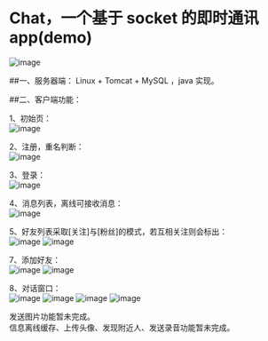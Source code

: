 # Chat，一个基于 socket 的即时通讯 app(demo)  
  
![image](https://github.com/coffeehu/Chat/blob/master/README-Img/2-chat.png)  
  

##一、服务器端：
Linux + Tomcat + MySQL ，java 实现。   



##二、客户端功能：    

1、初始页：  
![image](https://github.com/coffeehu/Chat/blob/master/README-Img/splash.jpeg)     



2、注册，重名判断：  
![image](https://github.com/coffeehu/Chat/blob/master/README-Img/reg.jpeg)    


3、登录：  
![image](https://github.com/coffeehu/Chat/blob/master/README-Img/login.jpeg)    


4、消息列表，离线可接收消息：  
![image](https://github.com/coffeehu/Chat/blob/master/README-Img/messages.jpeg)    


5、好友列表采取[关注]与[粉丝]的模式，若互相关注则会标出：  
![image](https://github.com/coffeehu/Chat/blob/master/README-Img/watch.jpeg) ![image](https://github.com/coffeehu/Chat/blob/master/README-Img/fans.jpeg)    


7、添加好友：  
![image](https://github.com/coffeehu/Chat/blob/master/README-Img/add.jpeg) ![image](https://github.com/coffeehu/Chat/blob/master/README-Img/add2.jpeg)    
 


8、对话窗口：  
![image](https://github.com/coffeehu/Chat/blob/master/README-Img/chat1.jpeg) ![image](https://github.com/coffeehu/Chat/blob/master/README-Img/chat2.jpeg) ![image](https://github.com/coffeehu/Chat/blob/master/README-Img/chat3.jpeg)   ![image](https://github.com/coffeehu/Chat/blob/master/README-Img/chat4.jpeg)

发送图片功能暂未完成。  
信息离线缓存、上传头像、发现附近人、发送录音功能暂未完成。

